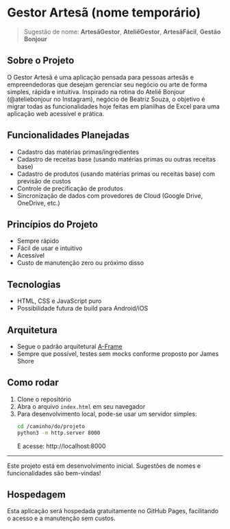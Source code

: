 # Gestor Artesã (nome temporário)

> Sugestão de nome: **ArtesãGestor**, **AteliêGestor**, **ArtesãFácil**, **Gestão Bonjour**

## Sobre o Projeto

O Gestor Artesã é uma aplicação pensada para pessoas artesãs e empreendedoras que desejam gerenciar seu negócio ou arte de forma simples, rápida e intuitiva. Inspirado na rotina do Ateliê Bonjour (@ateliebonjour no Instagram), negócio de Beatriz Souza, o objetivo é migrar todas as funcionalidades hoje feitas em planilhas de Excel para uma aplicação web acessível e prática.

## Funcionalidades Planejadas

- Cadastro das matérias primas/ingredientes
- Cadastro de receitas base (usando matérias primas ou outras receitas base)
- Cadastro de produtos (usando matérias primas ou receitas base) com previsão de custos
- Controle de precificação de produtos
- Sincronização de dados com provedores de Cloud (Google Drive, OneDrive, etc.)

## Princípios do Projeto

- Sempre rápido
- Fácil de usar e intuitivo
- Acessível
- Custo de manutenção zero ou próximo disso

## Tecnologias

- HTML, CSS e JavaScript puro
- Possibilidade futura de build para Android/iOS

## Arquitetura

- Segue o padrão arquitetural [A-Frame](https://www.jamesshore.com/v2/projects/nullables/testing-without-mocks#a-frame-arch)
- Sempre que possível, testes sem mocks conforme proposto por James Shore

## Como rodar

1. Clone o repositório
2. Abra o arquivo `index.html` em seu navegador
3. Para desenvolvimento local, pode-se usar um servidor simples:
   ```bash
   cd /caminho/do/projeto
   python3 -m http.server 8000
   ```
   E acesse: http://localhost:8000

---

Este projeto está em desenvolvimento inicial. Sugestões de nomes e funcionalidades são bem-vindas!

## Hospedagem

Esta aplicação será hospedada gratuitamente no GitHub Pages, facilitando o acesso e a manutenção sem custos.
